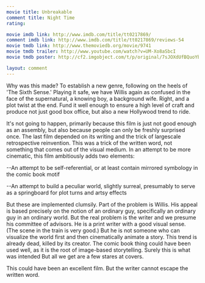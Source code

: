 ```yaml
---
movie title: Unbreakable
comment title: Night Time
rating: 

movie imdb link: http://www.imdb.com/title/tt0217869/
comment imdb link: http://www.imdb.com/title/tt0217869/reviews-54
movie tmdb link: http://www.themoviedb.org/movie/9741
movie tmdb trailer: http://www.youtube.com/watch?v=UM-Xo8aSbcI
movie tmdb poster: http://cf2.imgobject.com/t/p/original/7sJOXdUfBQuoYbU0uurtZ9PwBb9.jpg

layout: comment
---
```


Why was this made? To establish a new genre, following on the heels of 'The Sixth Sense.' Playing it safe, we have Willis again as confused in the face of the supernatural, a knowing boy, a background wife. Right, and a plot twist at the end. Fund it well enough to ensure a high level of craft and produce not just good box office, but also a new Hollywood trend to ride.

It's not going to happen, primarily because this film is just not good enough as an assembly, but also because people can only be freshly surprised once. The last film depended on its writing and the trick of largescale retrospective reinvention. This was a trick of the written word, not something that comes out of the visual medium. In an attempt to be more cinematic, this film ambitiously adds two elements:

--An attempt to be self-referential, or at least contain mirrored symbology in the comic book motif

--An attempt to build a peculiar world, slightly surreal, presumably to serve as a springboard for plot turns and artsy effects

But these are implemented clumsily. Part of the problem is Willis. His appeal is based precisely on the notion of an ordinary guy, specifically an ordinary guy in an ordinary world. But the real problem is the writer and we presume his committee of advisors. He is a print writer with a good visual sense. (The scene in the train is very good.) But he is not someone who can visualize the world first and then cinematically animate a story. This trend is already dead, killed by its creator. The comic book thing could have been used well, as it is the root of image-based storytelling. Surely this is what was intended But all we get are a few stares at covers.

This could have been an excellent film. But the writer cannot escape the written word.
